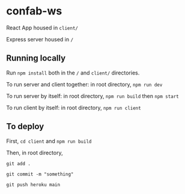 # confab-ws

React App housed in `client/`

Express server housed in `/`

## Running locally

Run `npm install` both in the `/` and `client/` directories.

To run server and client together: in root directory, `npm run dev`

To run server by itself: in root directory, `npm run build` then `npm start`

To run client by itself: in root directory, `npm run client`

## To deploy

First, `cd client` and `npm run build`

Then, in root directory,

`git add .`

`git commit -m "something"`

`git push heroku main`

